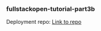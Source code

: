 ### fullstackopen-tutorial-part3b

Deployment repo: [Link to repo](https://github.com/leekahung/fullstackopen-part3)
